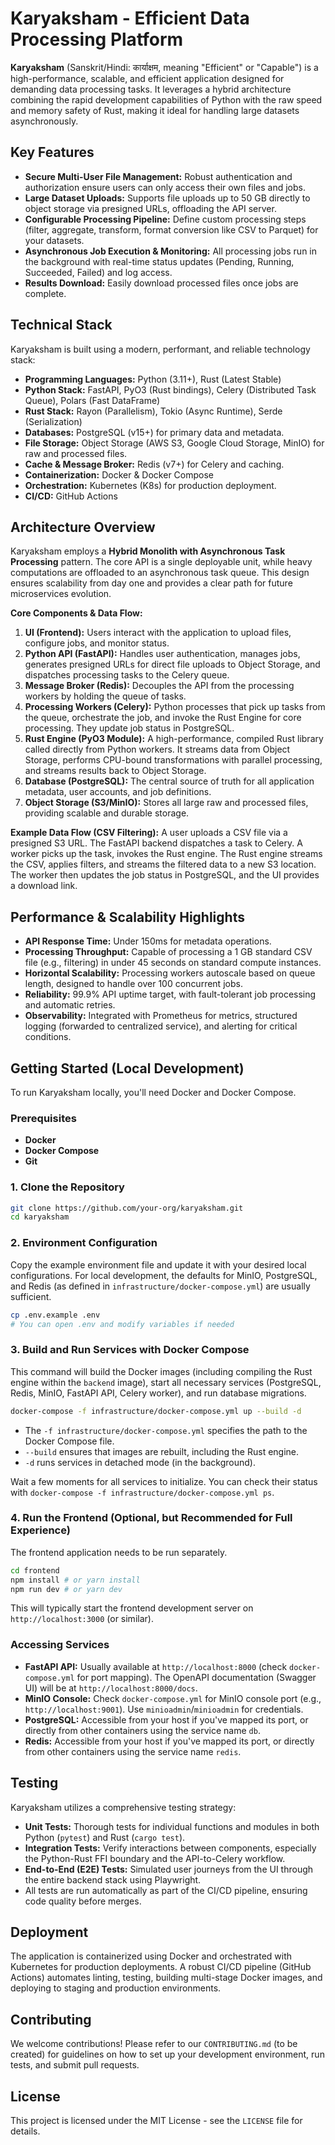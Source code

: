 # Karyaksham - Efficient Data Processing Platform

**Karyaksham** (Sanskrit/Hindi: कार्याक्षम, meaning "Efficient" or "Capable") is a high-performance, scalable, and efficient application designed for demanding data processing tasks. It leverages a hybrid architecture combining the rapid development capabilities of Python with the raw speed and memory safety of Rust, making it ideal for handling large datasets asynchronously.

## Key Features

*   **Secure Multi-User File Management:** Robust authentication and authorization ensure users can only access their own files and jobs.
*   **Large Dataset Uploads:** Supports file uploads up to 50 GB directly to object storage via presigned URLs, offloading the API server.
*   **Configurable Processing Pipeline:** Define custom processing steps (filter, aggregate, transform, format conversion like CSV to Parquet) for your datasets.
*   **Asynchronous Job Execution & Monitoring:** All processing jobs run in the background with real-time status updates (Pending, Running, Succeeded, Failed) and log access.
*   **Results Download:** Easily download processed files once jobs are complete.

## Technical Stack

Karyaksham is built using a modern, performant, and reliable technology stack:

*   **Programming Languages:** Python (3.11+), Rust (Latest Stable)
*   **Python Stack:** FastAPI, PyO3 (Rust bindings), Celery (Distributed Task Queue), Polars (Fast DataFrame)
*   **Rust Stack:** Rayon (Parallelism), Tokio (Async Runtime), Serde (Serialization)
*   **Databases:** PostgreSQL (v15+) for primary data and metadata.
*   **File Storage:** Object Storage (AWS S3, Google Cloud Storage, MinIO) for raw and processed files.
*   **Cache & Message Broker:** Redis (v7+) for Celery and caching.
*   **Containerization:** Docker & Docker Compose
*   **Orchestration:** Kubernetes (K8s) for production deployment.
*   **CI/CD:** GitHub Actions

## Architecture Overview

Karyaksham employs a **Hybrid Monolith with Asynchronous Task Processing** pattern. The core API is a single deployable unit, while heavy computations are offloaded to an asynchronous task queue. This design ensures scalability from day one and provides a clear path for future microservices evolution.

**Core Components & Data Flow:**

1.  **UI (Frontend):** Users interact with the application to upload files, configure jobs, and monitor status.
2.  **Python API (FastAPI):** Handles user authentication, manages jobs, generates presigned URLs for direct file uploads to Object Storage, and dispatches processing tasks to the Celery queue.
3.  **Message Broker (Redis):** Decouples the API from the processing workers by holding the queue of tasks.
4.  **Processing Workers (Celery):** Python processes that pick up tasks from the queue, orchestrate the job, and invoke the Rust Engine for core processing. They update job status in PostgreSQL.
5.  **Rust Engine (PyO3 Module):** A high-performance, compiled Rust library called directly from Python workers. It streams data from Object Storage, performs CPU-bound transformations with parallel processing, and streams results back to Object Storage.
6.  **Database (PostgreSQL):** The central source of truth for all application metadata, user accounts, and job definitions.
7.  **Object Storage (S3/MinIO):** Stores all large raw and processed files, providing scalable and durable storage.

**Example Data Flow (CSV Filtering):**
A user uploads a CSV file via a presigned S3 URL. The FastAPI backend dispatches a task to Celery. A worker picks up the task, invokes the Rust engine. The Rust engine streams the CSV, applies filters, and streams the filtered data to a new S3 location. The worker then updates the job status in PostgreSQL, and the UI provides a download link.

## Performance & Scalability Highlights

*   **API Response Time:** Under 150ms for metadata operations.
*   **Processing Throughput:** Capable of processing a 1 GB standard CSV file (e.g., filtering) in under 45 seconds on standard compute instances.
*   **Horizontal Scalability:** Processing workers autoscale based on queue length, designed to handle over 100 concurrent jobs.
*   **Reliability:** 99.9% API uptime target, with fault-tolerant job processing and automatic retries.
*   **Observability:** Integrated with Prometheus for metrics, structured logging (forwarded to centralized service), and alerting for critical conditions.

## Getting Started (Local Development)

To run Karyaksham locally, you'll need Docker and Docker Compose.

### Prerequisites

*   **Docker**
*   **Docker Compose**
*   **Git**

### 1. Clone the Repository

```bash
git clone https://github.com/your-org/karyaksham.git
cd karyaksham
```

### 2. Environment Configuration

Copy the example environment file and update it with your desired local configurations. For local development, the defaults for MinIO, PostgreSQL, and Redis (as defined in `infrastructure/docker-compose.yml`) are usually sufficient.

```bash
cp .env.example .env
# You can open .env and modify variables if needed
```

### 3. Build and Run Services with Docker Compose

This command will build the Docker images (including compiling the Rust engine within the `backend` image), start all necessary services (PostgreSQL, Redis, MinIO, FastAPI API, Celery worker), and run database migrations.

```bash
docker-compose -f infrastructure/docker-compose.yml up --build -d
```

*   The `-f infrastructure/docker-compose.yml` specifies the path to the Docker Compose file.
*   `--build` ensures that images are rebuilt, including the Rust engine.
*   `-d` runs services in detached mode (in the background).

Wait a few moments for all services to initialize. You can check their status with `docker-compose -f infrastructure/docker-compose.yml ps`.

### 4. Run the Frontend (Optional, but Recommended for Full Experience)

The frontend application needs to be run separately.

```bash
cd frontend
npm install # or yarn install
npm run dev # or yarn dev
```

This will typically start the frontend development server on `http://localhost:3000` (or similar).

### Accessing Services

*   **FastAPI API:** Usually available at `http://localhost:8000` (check `docker-compose.yml` for port mapping). The OpenAPI documentation (Swagger UI) will be at `http://localhost:8000/docs`.
*   **MinIO Console:** Check `docker-compose.yml` for MinIO console port (e.g., `http://localhost:9001`). Use `minioadmin`/`minioadmin` for credentials.
*   **PostgreSQL:** Accessible from your host if you've mapped its port, or directly from other containers using the service name `db`.
*   **Redis:** Accessible from your host if you've mapped its port, or directly from other containers using the service name `redis`.

## Testing

Karyaksham utilizes a comprehensive testing strategy:

*   **Unit Tests:** Thorough tests for individual functions and modules in both Python (`pytest`) and Rust (`cargo test`).
*   **Integration Tests:** Verify interactions between components, especially the Python-Rust FFI boundary and the API-to-Celery workflow.
*   **End-to-End (E2E) Tests:** Simulated user journeys from the UI through the entire backend stack using Playwright.
*   All tests are run automatically as part of the CI/CD pipeline, ensuring code quality before merges.

## Deployment

The application is containerized using Docker and orchestrated with Kubernetes for production deployments. A robust CI/CD pipeline (GitHub Actions) automates linting, testing, building multi-stage Docker images, and deploying to staging and production environments.

## Contributing

We welcome contributions! Please refer to our `CONTRIBUTING.md` (to be created) for guidelines on how to set up your development environment, run tests, and submit pull requests.

## License

This project is licensed under the MIT License - see the `LICENSE` file for details.